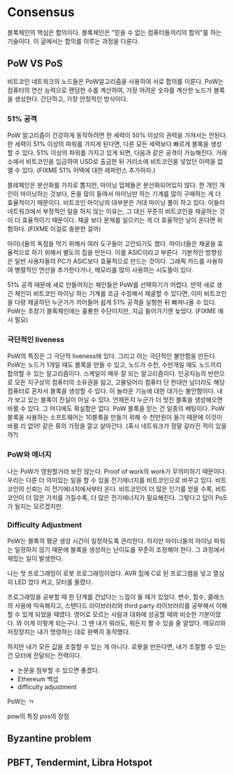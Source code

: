 # Consensus

블록체인의 핵심은 합의이다.
블록체인은 "믿을 수 없는 컴퓨터들끼리의 합의"를 하는 기술이다.
이 글에서는 합의를 이루는 과정을 다룬다.

## PoW VS PoS

비트코인 네트워크의 노드들은 PoW알고리즘을 사용하여 서로 합의를 이룬다. 
PoW는 컴퓨터의 연산 능력으로 랜덤한 수를 계산하여, 가장 어려운 숫자를 계산한 노드가
블록을 생성한다. 간단하고, 가장 안정적인 방식이다.

### 51% 공격

PoW 알고리즘이 건강하게 동작하려면 한 세력이 50% 이상의 권력을 가져서는 안된다.
한 세력이 51% 이상의 파워를 가지게 된다면, 다른 모든 세력보다 빠르게 블록을 생성할 수 있다.
51% 이상의 파워를 가지고 있게 되면, 다음과 같은 공격이 가능해진다.
거래소에서 비트코인을 입금하여 USD로 출금한 뒤 거리소에 비트코인을 넣었던 이력을 없앨 수 있다.
(FIXME 51% 어택에 대한 레퍼런스 추가하자.)

블레체인은 분산화를 가치로 뽑지만, 마이닝 업체들은 분산화되어있지 않다.
한 개인 개인이 마이닝하는 것보다, 돈을 많이 들여서 마이닝만 하는 기계를
많이 구매하는 게 더 효율적이기 때문이다. 비트코인 마이닝의 대부분은 거대 마이닝 풀이
하고 있다. 이들이 네트워크에서 부정적인 일을 하지 않는 이유는,
그 대신 꾸준히 비트코인을 채굴하는 것이 더 효율적이기 때문이다.
채굴 보다 문제를 일으키는 게 더 효율적인 날이 온다면 위험하다.
(FIXME 이걸로 충분한 걸까)

마이너들의 독점을 막기 위해서 여러 도구들이 고안되기도 했다.
마이너들은 채굴을 효율적으로 하기 위해서 별도의 칩을 만든다. 이를 ASIC이라고 부른다.
기본적인 방향성은 일반 사용자들의 PC가 ASIC보다 효율적으로 만드는 것이다.
그래픽 카드를 사용하여 병렬적인 연산을 추가한다거나, 메모리를 많이 사용하는 시도뜰이 있다.

51% 공격 때문에 새로 만들어지는 체인들은 PoW를 선택하기가 어렵다.
만약 새로 생긴 체인이 비트코인 마이닝 하는 기계를 조금 수정해서 채굴할 수 있다면,
이미 비트코인을 다량 채굴하던 누군가가 끼어들어 쉽게 51% 공격을 실헝한 뒤 빠져나올 수 있다.
PoW는 초창기 블록체인에는 훌룡한 수단이지만, 지금 들어가기엔 늦었다.
(FIXME 예시 필요)

### 극단적인 liveness

PoW의 특징은 그 극단적 liveness에 있다. 그리고 이는 극단적인 불안함을 만든다.
PoW는 노드가 1개일 때도 블록을 만들 수 있고, 노드가 수천, 수만개일 때도 노드끼리 합의할 수 있는
알고리즘이다. 스케일이 매우 잘 되는 알고리즘이다.
인공지능의 반란으로 모든 지구상의 컴퓨터의 소유권을 잃고, 고물덩어리 컴퓨터 단 한대만 남더라도
해당 컴퓨터로 혼자서 블록을 생성할 수 있다. 이 놀라운 기능에 대한 대가는 불안함이다.
내가 보고 있는 블록이 진실이 아닐 수 있다. 언제든지 누군가 더 멋진 블록을 생성해오면 바뀔 수 있다.
그 어디에도 확실함은 없다. PoW 블록을 믿는 건 일종의 베팅이다. PoW 블록을 사용하는 소프트웨어는
10블록을 만들기 위해 수 천만원이 들기 때문에 이것이 바뀔 리 없어! 같은 류의 가정을 깔고 살아간다.
(혹시 네트워크가 정말 갈라진 적이 있을까?)

### PoW와 에너지

나는 PoW가 영원할거라 보진 않는다. Proof of work의 work가 무의미하기 때문이다.
우리는 다른 더 의미있는 일을 할 수 있을 전기에너지를 비트코인으로 바꾸고 있다.
비트코인의 신뢰는 이 전기에너지에서부터 온다. 비트코인이 더 많은 인기를 얻을 수록,
비트코인이 더 많은 가치를 가질수록, 더 많은 전기에너지가 필요해진다.
그렇다고 답이 PoS가 될지는 모르겠지만.

### Difficulty Adjustment

PoW는 블록의 평균 생성 시간이 일정하도록 관리한다.
하지만 마이너들의 마이닝 파워는 일정하지 않기 때문에 블록을 생성하는 난이도를
꾸준히 조정해야 한다. 그 과정에서 재밌는 일이 발생한다. 

나는 첫 프로그래밍이 로봇 프로그래밍이었다. AVR 칩에 C로 된 프로그램을 넣고
열심히 LED 껐다 켜고, 모터를 돌렸다.

프로그래밍을 공부할 때 한 단계를 건넜다는 느낌이 들 때가 있었다.
변수, 함수, 클래스의 사용에 익숙해지고, 스탠다드 라이브러리와 
third party 라이브러리를 공부해서 이해할 수 있게 되었을 때였다.
영어로 모르는 사람과 대화에 성공할 때와 비슷한 기분이었다.
와 이게 이렇게 되는구나. 그 땐 내가 뭐라도, 뭐든지 짤 수 있을 줄 알았다.
메모리와 저장장치는 내가 명령하는 대로 완벽히 동작했다.

하지만 내가 모든 값을 조절할 수 있는 게 아니다.
로봇을 만든다면, 내가 조절할 수 있는 건 모터에 전달되는 전력이다.


* 논문을 첨부할 수 있으면 좋겠다.
* Ethereum 백섭
* difficulty adjustment 

PoW는 ㄲ

pow의 특징
pos의 장점

## Byzantine problem

## PBFT, Tendermint, Libra Hotspot
